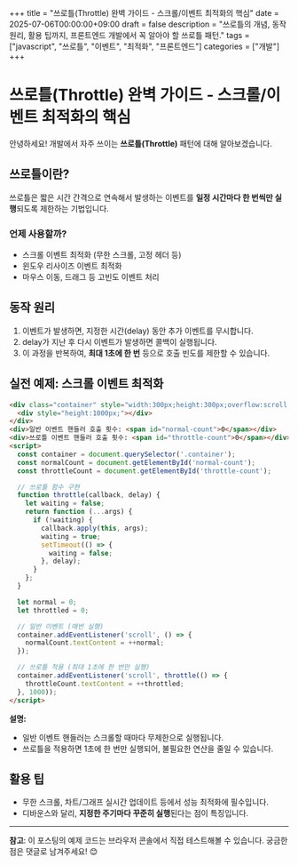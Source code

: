 +++
title = "쓰로틀(Throttle) 완벽 가이드 - 스크롤/이벤트 최적화의 핵심"
date = 2025-07-06T00:00:00+09:00
draft = false
description = "쓰로틀의 개념, 동작 원리, 활용 팁까지, 프론트엔드 개발에서 꼭 알아야 할 쓰로틀 패턴."
tags = ["javascript", "쓰로틀", "이벤트", "최적화", "프론트엔드"]
categories = ["개발"]
+++

# 쓰로틀(Throttle) 완벽 가이드 - 스크롤/이벤트 최적화의 핵심

안녕하세요! 개발에서 자주 쓰이는 **쓰로틀(Throttle)** 패턴에 대해 알아보겠습니다.

## 쓰로틀이란?

쓰로틀은 짧은 시간 간격으로 연속해서 발생하는 이벤트를 **일정 시간마다 한 번씩만 실행**되도록 제한하는 기법입니다.

### 언제 사용할까?
- 스크롤 이벤트 최적화 (무한 스크롤, 고정 헤더 등)
- 윈도우 리사이즈 이벤트 최적화
- 마우스 이동, 드래그 등 고빈도 이벤트 처리

## 동작 원리

1. 이벤트가 발생하면, 지정한 시간(delay) 동안 추가 이벤트를 무시합니다.
2. delay가 지난 후 다시 이벤트가 발생하면 콜백이 실행됩니다.
3. 이 과정을 반복하여, **최대 1초에 한 번** 등으로 호출 빈도를 제한할 수 있습니다.

## 실전 예제: 스크롤 이벤트 최적화

```html
<div class="container" style="width:300px;height:300px;overflow:scroll;background:#eee;">
  <div style="height:1000px;"></div>
</div>
<div>일반 이벤트 핸들러 호출 횟수: <span id="normal-count">0</span></div>
<div>쓰로틀 이벤트 핸들러 호출 횟수: <span id="throttle-count">0</span></div>
<script>
  const container = document.querySelector('.container');
  const normalCount = document.getElementById('normal-count');
  const throttleCount = document.getElementById('throttle-count');

  // 쓰로틀 함수 구현
  function throttle(callback, delay) {
    let waiting = false;
    return function (...args) {
      if (!waiting) {
        callback.apply(this, args);
        waiting = true;
        setTimeout(() => {
          waiting = false;
        }, delay);
      }
    };
  }

  let normal = 0;
  let throttled = 0;

  // 일반 이벤트 (매번 실행)
  container.addEventListener('scroll', () => {
    normalCount.textContent = ++normal;
  });

  // 쓰로틀 적용 (최대 1초에 한 번만 실행)
  container.addEventListener('scroll', throttle(() => {
    throttleCount.textContent = ++throttled;
  }, 1000));
</script>
```

**설명:**
- 일반 이벤트 핸들러는 스크롤할 때마다 무제한으로 실행됩니다.
- 쓰로틀을 적용하면 1초에 한 번만 실행되어, 불필요한 연산을 줄일 수 있습니다.

## 활용 팁
- 무한 스크롤, 차트/그래프 실시간 업데이트 등에서 성능 최적화에 필수입니다.
- 디바운스와 달리, **지정한 주기마다 꾸준히 실행**된다는 점이 특징입니다.

---

**참고**: 이 포스팅의 예제 코드는 브라우저 콘솔에서 직접 테스트해볼 수 있습니다. 궁금한 점은 댓글로 남겨주세요! 😊